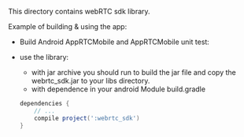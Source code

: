 This directory contains webRTC sdk library.

Example of building & using the app:

- Build Android AppRTCMobile and AppRTCMobile unit test:

- use the library:
   * with jar archive you should run  to build the jar file and copy the webrtc_sdk.jar to your libs
   directory.
   * with dependence in your android Module build.gradle
   ```gradle
   dependencies {
       // ...
       compile project(':webrtc_sdk')
   }
   ```
